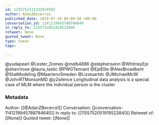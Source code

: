 ```yaml
---
id: 1155752311332974592
author: AdanZBecerra1
published_date: 2019-07-29 08:09:58 +00:00
conversation_id: 1141219945788784640
in_reply_to: 1155752051919523840
retweet: None
quoted_tweet: None
type: tweet
tags:

---
```


@yudapearl @Lester_Domes @melb4886 @stephensenn @WhitneyEpi @sherrirose @laura_tastic @PWGTennant @EpiEllie @AlexBroadbent @StatModeling @MaartenvSmeden @Lizstuartdc @JMichaelMcW @JohnRTMonsonMD @y2silence Longitudinal data analysis is a special case of MLM where the individual person is the cluster

### Metadata

Author: [[@AdanZBecerra1]]
Conversation: [[conversation-1141219945788784640]]
In reply to: [[1155752051919523840]]
Retweet of: [[None]]
Quoted tweet: [[None]]
